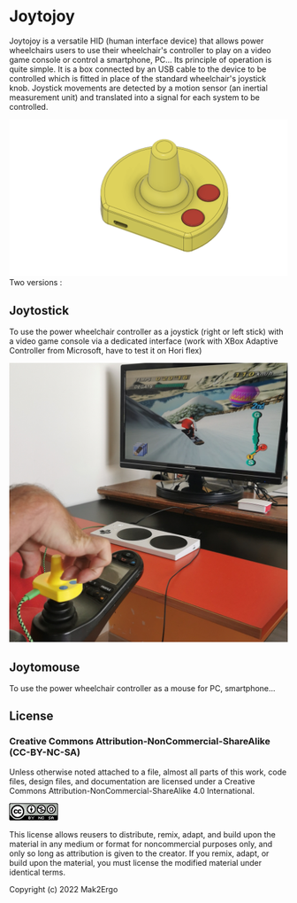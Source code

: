 # Joytojoy 
Joytojoy is a versatile HID (human interface device) that allows power wheelchairs users to use their wheelchair's controller to play on a video game console or control a smartphone, PC...
Its principle of operation is quite simple. It is a box connected by an USB cable to the device to be controlled which is fitted in place of the standard wheelchair's joystick knob. Joystick movements are detected by a motion sensor (an inertial measurement unit) and translated into a signal for each system to be controlled. 

<img src="https://github.com/mak2Ergo/Joytojoy/blob/23f819e93c3e9cbcb9d7eeaaae773f0ff7e2927d/RESSOURCES_IMAGES/Joytomouse.png" width="600">
Two versions : 

## Joytostick
To use the power wheelchair controller as a joystick (right or left stick) with a video game console via a dedicated interface (work with XBox Adaptive Controller from Microsoft, have to test it on Hori flex)

<img src="https://github.com/mak2Ergo/Joytojoy/blob/69946dcba7083849e48d5e35c0fce1bb8aebfe88/RESSOURCES_IMAGES/1080.jpg" width="600">

## Joytomouse
To use the power wheelchair controller as a mouse for PC, smartphone...

## License

### Creative Commons Attribution-NonCommercial-ShareAlike (CC-BY-NC-SA)

Unless otherwise noted attached to a file, almost all parts of this work, code files, design files, and documentation are licensed under a Creative Commons Attribution-NonCommercial-ShareAlike 4.0 International.

<img src="https://github.com/mak2Ergo/Joytojoy/blob/35ad6d91f08f0f3141aa4c352690758376660159/RESSOURCES_IMAGES/CCBYNCSA_88x31.png">

This license allows reusers to distribute, remix, adapt, and build upon the material in any medium or format for noncommercial purposes only, and only so long as attribution is given to the creator. If you remix, adapt, or build upon the material, you must license the modified material under identical terms. 

Copyright (c) 2022 Mak2Ergo





